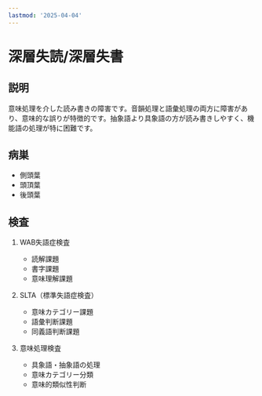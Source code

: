 ```yaml
---
lastmod: '2025-04-04'
---
```


# 深層失読/深層失書

## 説明

意味処理を介した読み書きの障害です。音韻処理と語彙処理の両方に障害があり、意味的な誤りが特徴的です。抽象語より具象語の方が読み書きしやすく、機能語の処理が特に困難です。

## 病巣

- 側頭葉
- 頭頂葉
- 後頭葉

## 検査

1. WAB失語症検査

   - 読解課題
   - 書字課題
   - 意味理解課題

2. SLTA（標準失語症検査）

   - 意味カテゴリー課題
   - 語彙判断課題
   - 同義語判断課題

3. 意味処理検査
   - 具象語・抽象語の処理
   - 意味カテゴリー分類
   - 意味的類似性判断
